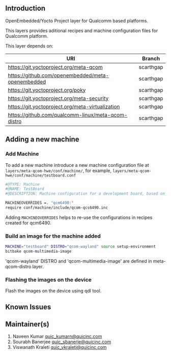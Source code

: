 ## Introduction
OpenEmbedded/Yocto Project layer for Qualcomm based platforms.

This layers provides aditional recipes and machine configuration files for Qualcomm platform.

This layer depends on:

| URI    | Branch |
| -------- | ------- |
| https://git.yoctoproject.org/meta-qcom | scarthgap |
| https://github.com/openembedded/meta-openembedded | scarthgap |
| https://git.yoctoproject.org/poky | scarthgap |
| https://git.yoctoproject.org/meta-security | scarthgap |
| https://git.yoctoproject.org/meta-virtualization | scarthgap |
| https://github.com/qualcomm-linux/meta-qcom-distro | scarthgap |

## Adding a new machine
### Add Machine
To add a new machine introduce a new machine configuration file at `layers/meta-qcom-hwe/conf/machine/`,
for example, `layers/meta-qcom-hwe/conf/machine/testboard.conf`

```bash
#@TYPE: Machine
#@NAME: TestBoard
#@DESCRIPTION: Machine configuration for a development board, based on Qualcomm QCM6490

MACHINEOVERRIDES =. "qcm6490:"
require conf/machine/include/qcom-qcs6490.inc
```
Adding `MACHINEOVERRIDES` helps to re-use the configurations in recipes created for qcm6490.

### Build an image for the machine added
```bash
MACHINE="testboard" DISTRO="qcom-wayland" source setup-environment
bitbake qcom-multimedia-image
```
'qcom-wayland' DISTRO and 'qcom-multimedia-image' are defined in meta-qcom-distro layer.

### Flashing the images on the device
Flash the images on the device using qdl tool.


## Known Issues


## Maintainer(s)
1. Naveen Kumar <quic_kumarn@quicinc.com>
2. Sourabh Banerjee <quic_sbanerje@quicinc.com>
3. Viswanath Kraleti <quic_vkraleti@quicinc.com>
